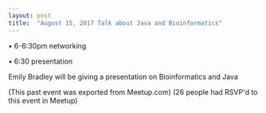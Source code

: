 ```yaml
---
layout: post
title:  "August 15, 2017 Talk about Java and Bioinformatics"
---
```


• 6-6:30pm networking

• 6:30 presentation

Emily Bradley will be giving a presentation on Bioinformatics and Java

(This past event was exported from Meetup.com)
(26 people had RSVP'd to this event in Meetup)